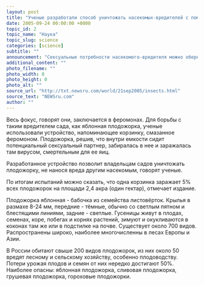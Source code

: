 ```yaml
---
layout: post
title: "Ученые разработали способ уничтожать насекомых-вредителей с помощью секса"
date: 2005-09-24 00:00:00 +0000
topic_id: 2
topic_name: "Наука"
topic_slug: science
categories: [science]
subtitle: ""
announcement: "Сексуальные потребности насекомого-вредителя можно обернуть против него самого с тем, чтобы добиться его уничтожения. С этим открытием выступили исследователи садоводческого отдела Университета Уорвик, пишет The Guardian (перевод на сайте Inopressa.ru)."
additional_content: ""
photo_filename: ""
photo_width: 0
photo_height: 0
photo_alt: ""
source_url: "http://txt.newsru.com/world/21sep2005/insects.html"
source_text: "NEWSru.com"
author: ""
---
```

Весь фокус, говорят они, заключается в феромонах. Для борьбы с таким вредителем сада, как яблонная плодожорка, ученые использовали устройство, напоминающее корзинку, смазанное феромоном. Плодожорка, решив, что внутри емкости сидит потенциальный сексуальный партнер, забиралась в нее и заражалась там вирусом, смертельным для ее яиц.

Разработанное устройство позволит владельцам садов уничтожать плодожорку, не нанося вреда другим насекомым, говорят ученые.

По итогам испытаний можно сказать, что одна корзинка заражает 5% всех плодожорок на площади 2,4 акра (один гектар), отмечает издание.

Плодожорка яблонная - бабочка из семейства листовёрток. Крылья в размахе 8-24 мм, передние - тёмные, обычно со светлым пятном и блестящими линиями, задние - светлые. Гусеницы живут в плодах, семенах, коре, побегах и корнях растений, зимуют и окукливаются в коконах там же или в подстилке на почве. Существует около 700 видов. Распространены широко, наиболее многочисленны в лесах Европы и Азии.

В России обитают свыше 200 видов плодожорок, из них около 50 вредят лесному и сельскому хозяйству, особенно плодоводству. Потери урожая плодов и семян от них нередко достигают 50%. Наиболее опасны: яблонная плодожорка, сливовая плодожорка, грушевая плодожорка, гороховые плодожорки.
